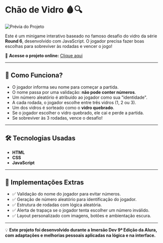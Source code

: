 # Chão de Vidro 🩸🔍

![Prévia do Projeto](https://i.postimg.cc/GpCxYmvc/title.png)

Este é um minigame interativo baseado no famoso desafio do vidro da série **Round 6**, desenvolvido com JavaScript. O jogador precisa fazer boas escolhas para sobreviver às rodadas e vencer o jogo!

🚀 **Acesse o projeto online:** [Clique aqui](https://gabrielcotrimmiron.github.io/chao-de-vidro-jogo/Images/background.jpeg)  

---

## 📌 Como Funciona?

- O jogador informa seu nome para começar a partida.  
- O nome passa por uma validação: **não pode conter números**.  
- Um número aleatório é atribuído ao jogador como sua "identidade".  
- A cada rodada, o jogador escolhe entre três vidros (1, 2 ou 3).  
- Um dos vidros é sorteado como o **vidro quebrado**.  
- Se o jogador escolher o vidro quebrado, ele cai e perde a partida.  
- Se sobreviver às 3 rodadas, vence o desafio!

---

## 🛠 Tecnologias Usadas

- **HTML**  
- **CSS**  
- **JavaScript**

---

## 🎯 Implementações Extras

- ✅ Validação do nome do jogador para evitar números.  
- ✅ Geração de número aleatório para identificação do jogador.  
- ✅ Estrutura de rodadas com lógica aleatória.  
- ✅ Alerta de trapaça se o jogador tenta escolher um número inválido.  
- ✅ Layout personalizado com imagens, botões e ambientação escura.

---

💡 **Este projeto foi desenvolvido durante a Imersão Dev 9ª Edição da Alura, com adaptações e melhorias pessoais aplicadas na lógica e na interface.**
